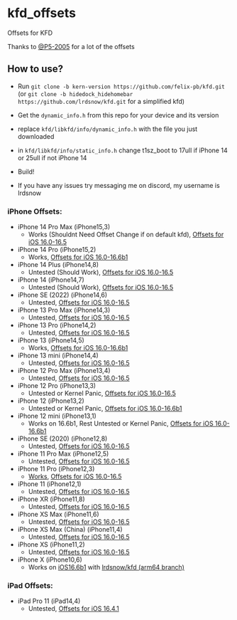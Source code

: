 # kfd_offsets
Offsets for KFD

Thanks to [@P5-2005](https://github.com/P5-2005) for a lot of the offsets

## How to use?
- Run `git clone -b kern-version https://github.com/felix-pb/kfd.git` (or `git clone -b hidedock_hidehomebar https://github.com/lrdsnow/kfd.git` for a simplified kfd)
- Get the `dynamic_info.h` from this repo for your device and its version
- replace `kfd/libkfd/info/dynamic_info.h` with the file you just downloaded
- in `kfd/libkfd/info/static_info.h` change t1sz_boot to 17ull if iPhone 14 or 25ull if not iPhone 14
- Build!

- If you have any issues try messaging me on discord, my username is lrdsnow

### iPhone Offsets:
- iPhone 14 Pro Max (iPhone15,3)
  - Works (Shouldnt Need Offset Change if on default kfd), [Offsets for iOS 16.0-16.5](https://github.com/Lrdsnow/kfd_offsets/tree/main/iPhone15%2C3)
- iPhone 14 Pro (iPhone15,2)
  - Works, [Offsets for iOS 16.0-16.6b1](https://github.com/Lrdsnow/kfd_offsets/tree/main/iPhone15%2C2)
- iPhone 14 Plus (iPhone14,8)
  - Untested (Should Work), [Offsets for iOS 16.0-16.5](https://github.com/Lrdsnow/kfd_offsets/tree/main/iPhone14%2C8)
- iPhone 14 (iPhone14,7)
  - Untested (Should Work), [Offsets for iOS 16.0-16.5](https://github.com/Lrdsnow/kfd_offsets/tree/main/iPhone14%2C7)
- iPhone SE (2022) (iPhone14,6)
  - Untested, [Offsets for iOS 16.0-16.5](https://github.com/Lrdsnow/kfd_offsets/tree/main/iPhone14%2C6)
- iPhone 13 Pro Max (iPhone14,3)
  - Untested, [Offsets for iOS 16.0-16.5](https://github.com/Lrdsnow/kfd_offsets/tree/main/iPhone14%2C3)
- iPhone 13 Pro (iPhone14,2)
  - Untested, [Offsets for iOS 16.0-16.5](https://github.com/Lrdsnow/kfd_offsets/tree/main/iPhone14%2C2)
- iPhone 13 (iPhone14,5)
  - Works, [Offsets for iOS 16.0-16.6b1](https://github.com/Lrdsnow/kfd_offsets/tree/main/iPhone14%2C5)
- iPhone 13 mini (iPhone14,4)
  - Untested, [Offsets for iOS 16.0-16.5](https://github.com/Lrdsnow/kfd_offsets/tree/main/iPhone14%2C4)
- iPhone 12 Pro Max (iPhone13,4)
  - Untested, [Offsets for iOS 16.0-16.5](https://github.com/Lrdsnow/kfd_offsets/tree/main/iPhone13%2C4)
- iPhone 12 Pro (iPhone13,3)
  - Untested or Kernel Panic, [Offsets for iOS 16.0-16.5](https://github.com/Lrdsnow/kfd_offsets/tree/main/iPhone13%2C3)
- iPhone 12 (iPhone13,2)
  - Untested or Kernel Panic, [Offsets for iOS 16.0-16.6b1](https://github.com/Lrdsnow/kfd_offsets/tree/main/iPhone13%2C2)
- iPhone 12 mini (iPhone13,1)
  - Works on 16.6b1, Rest Untested or Kernel Panic, [Offsets for iOS 16.0-16.6b1](https://github.com/Lrdsnow/kfd_offsets/tree/main/iPhone13%2C1)
- iPhone SE (2020) (iPhone12,8)
  - Untested, [Offsets for iOS 16.0-16.5](https://github.com/Lrdsnow/kfd_offsets/tree/main/iPhone12%2C8)
- iPhone 11 Pro Max (iPhone12,5)
  - Untested, [Offsets for iOS 16.0-16.5](https://github.com/Lrdsnow/kfd_offsets/tree/main/iPhone12%2C5)
- iPhone 11 Pro (iPhone12,3)
  - [Works](https://twitter.com/eveiyneee/status/1683445953951416320?s=61), [Offsets for iOS 16.0-16.5](https://github.com/Lrdsnow/kfd_offsets/tree/main/iPhone12%2C3)
- iPhone 11 (iPhone12,1)
  - Untested, [Offsets for iOS 16.0-16.5](https://github.com/Lrdsnow/kfd_offsets/tree/main/iPhone12%2C1)
- iPhone XR (iPhone11,8)
  - Untested, [Offsets for iOS 16.0-16.5](https://github.com/Lrdsnow/kfd_offsets/tree/main/iPhone11%2C8)
- iPhone XS Max (iPhone11,6)
  - Untested, [Offsets for iOS 16.0-16.5](https://github.com/Lrdsnow/kfd_offsets/tree/main/iPhone11%2C6)
- iPhone XS Max (China) (iPhone11,4)
  - Untested, [Offsets for iOS 16.0-16.5](https://github.com/Lrdsnow/kfd_offsets/tree/main/iPhone11%2C4)
- iPhone XS (iPhone11,2)
  - Untested, [Offsets for iOS 16.0-16.5](https://github.com/Lrdsnow/kfd_offsets/tree/main/iPhone11%2C2)
- iPhone X (iPhone10,6)
  - Works on [iOS16.6b1](https://github.com/Lrdsnow/kfd_offsets/tree/main/iPhone10%2C6/iOS_16.6b1) with [lrdsnow/kfd (arm64 branch)](https://github.com/Lrdsnow/kfd/tree/arm64)

### iPad Offsets:

- iPad Pro 11 (iPad14,4)
  - Untested, [Offsets for iOS 16.4.1](https://github.com/Lrdsnow/kfd_offsets/tree/main/iPad14%2C4)
